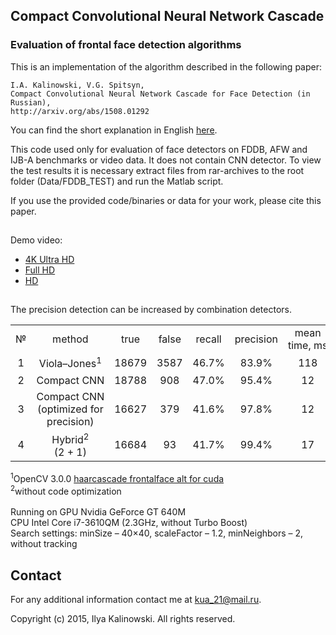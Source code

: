 ## Compact Convolutional Neural Network Cascade ##


### Evaluation of frontal face detection algorithms ###

This is an implementation of the algorithm described in the following paper:

	I.A. Kalinowski, V.G. Spitsyn,
	Compact Convolutional Neural Network Cascade for Face Detection (in Russian),
	http://arxiv.org/abs/1508.01292

You can find the short explanation in English [here](https://github.com/Bkmz21/FD-Evaluation/issues/2).

This code used only for evaluation of face detectors on FDDB, AFW and IJB-A benchmarks or video data. It does not contain CNN detector. To view the test results it is necessary extract files from rar-archives to the root folder (Data/FDDB_TEST) and run the Matlab script.

If you use the provided code/binaries or data for your work, please cite this paper. 

##
Demo video:

- [4K Ultra HD](https://www.youtube.com/watch?v=Ad6GxIR8EpU)
- [Full HD](https://www.youtube.com/watch?v=xE8sG0gyAkc)
- [HD](https://www.youtube.com/watch?v=xVNRXH4n-ks)

##
The precision detection can be increased by combination detectors.

<table>
  <tr align=center>
	<td>№</td>
    <td>method</td>
    <td>true</td> 
    <td>false</td>
	<td>recall</td>
    <td>precision</td>
	<td>mean time,&nbsp;ms</td>
	<td>min time,&nbsp;ms</td>
	<td>max time,&nbsp;ms</td>
	<td>demo</td>
  </tr>
  <tr align=center>
	<td>1</td>
    <td>Viola–Jones<sup>1</sup></td>
    <td>18679</td> 
    <td>3587</td>
	<td>46.7%</td>
    <td>83.9%</td>
	<td>118</td>
	<td>79</td>
	<td>136</td>
	<td><a href="https://cloud.mail.ru/public/JQzF/Udxwfy5BL">HD</a></td>
  </tr>
  <tr align=center>
	<td>2</td>
    <td>Compact&nbsp;CNN</td T1=T2=0.5>
    <td>18788</td> 
    <td>908</td>
	<td>47.0%</td>
    <td>95.4%</td>
	<td>12</td>
	<td>10</td>
	<td>17</td>
	<td><a href="https://cloud.mail.ru/public/JQzF/Udxwfy5BL">HD</a></td>
  </tr>
  <tr align=center>
	<td>3</td>
    <td>Compact&nbsp;CNN<br>(optimized&nbsp;for precision)</td T1=T2=0.5 tcd=3>
    <td>16627</td> 
    <td>379</td>
	<td>41.6%</td>
    <td>97.8%</td>
	<td>12</td>
	<td>10</td>
	<td>17</td>
	<td></td>
  </tr>
  <tr align=center>
	<td>4</td>
    <td>Hybrid<sup>2</sup> (2&nbsp;+&nbsp;1)</td>
    <td>16684</td> 
    <td>93</td>
	<td>41.7%</td>
    <td>99.4%</td>
	<td>17</td>
	<td>10</td>
	<td>800</td>
	<td><a href="https://cloud.mail.ru/public/hcTv/eSaXavD1F">HD</a></td>
  </tr>
</table>
<sup>1</sup>OpenCV 3.0.0 <a href="https://github.com/Itseez/opencv/tree/master/data/haarcascades_cuda">haarcascade frontalface alt for cuda</a><br>
<sup>2</sup>without code optimization<br><br>
Running on GPU Nvidia GeForce GT 640M<br>
CPU Intel Core i7-3610QM (2.3GHz, without Turbo Boost)<br>
Search settings: minSize – 40×40, scaleFactor – 1.2, minNeighbors – 2, without tracking<br>

## Contact

For any additional information contact me at <kua_21@mail.ru>.

Copyright (c) 2015, Ilya Kalinowski.
All rights reserved.



